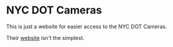 # NYC DOT Cameras

This is just a website for easier access to the NYC DOT Cameras.

Their [website](http://dotsignals.org/multiview2.php) isn't the simplest.
